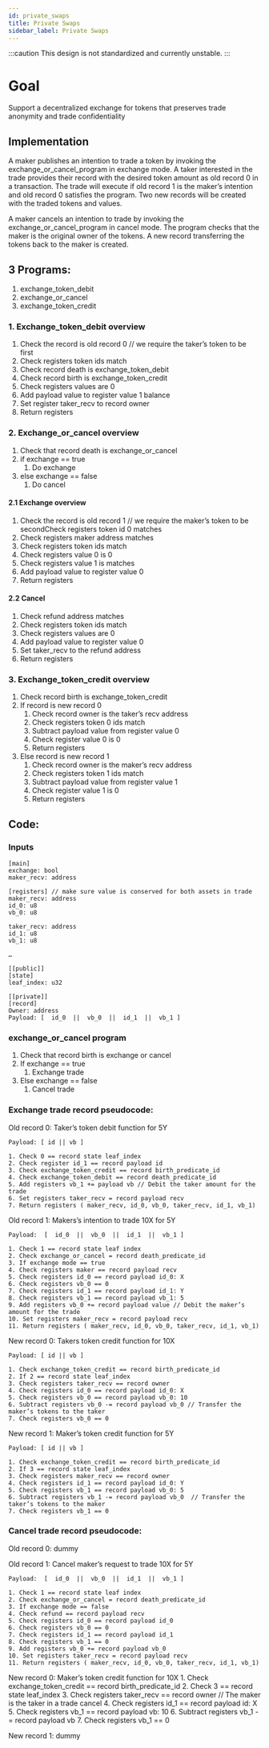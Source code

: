 ```yaml
---
id: private_swaps
title: Private Swaps
sidebar_label: Private Swaps
---
```


:::caution
This design is not standardized and currently unstable.
:::

# Goal

Support a decentralized exchange for tokens that preserves trade anonymity and trade confidentiality

## Implementation

A maker publishes an intention to trade a token by invoking the exchange_or_cancel_program in exchange mode. A taker interested in the trade provides their record with the desired token amount as old record 0 in a transaction. The trade will execute if old record 1 is the maker’s intention and old record 0 satisfies the program. Two new records will be created with the traded tokens and values.

A maker cancels an intention to trade by invoking the exchange_or_cancel_program in cancel mode. The program checks that the maker is the original owner of the tokens. A new record transferring the tokens back to the maker is created.

## 3 Programs:
1. exchange_token_debit
2. exchange_or_cancel
3. exchange_token_credit

### 1. Exchange_token_debit overview

1. Check the record is old record 0 // we require the taker’s token to be first
2. Check registers token ids match
3. Check record death is exchange_token_debit
4. Check record birth is exchange_token_credit
5. Check registers values are 0
6. Add payload value to register value 1 balance
7. Set register taker_recv to record owner
8. Return registers

### 2. Exchange_or_cancel overview

1. Check that record death is exchange_or_cancel
2. if exchange == true
    1. Do exchange
3. else exchange == false
    1. Do cancel 


#### 2.1 Exchange overview

1. Check the record is old record 1 // we require the maker’s token to be secondCheck registers token id 0 matches
2. Check registers maker address matches
3. Check registers token ids match
4. Check registers value 0 is 0
5. Check registers value 1 is matches
6. Add payload value to register value 0
7. Return registers

#### 2.2 Cancel

1. Check refund address matches
2. Check registers token ids match
3. Check registers values are 0
4. Add payload value to register value 0
5. Set taker_recv to the refund address
6. Return registers 


### 3. Exchange_token_credit overview

1. Check record birth is exchange_token_credit
2. If record is new record 0
    1. Check record owner is the taker’s recv address
    2. Check registers token 0 ids match
    3. Subtract payload value from register value 0
    4. Check register value 0 is 0
    5. Return registers
3. Else record is new record 1
    1. Check record owner is the maker’s recv address
    2. Check registers token 1 ids match
    3. Subtract payload value from register value 1
    4. Check register value 1 is 0
    5. Return registers


## Code:

### Inputs
```leo
[main]
exchange: bool
maker_recv: address

[registers] // make sure value is conserved for both assets in trade
maker_recv: address
id_0: u8
vb_0: u8

taker_recv: address
id_1: u8
vb_1: u8

…

[[public]]
[state]
leaf_index: u32

[[private]]
[record]
Owner: address
Payload: [  id_0  ||  vb_0  ||  id_1  ||  vb_1 ]
```

### exchange_or_cancel program

1. Check that record birth is exchange or cancel
2. If exchange == true
    1. Exchange trade
3. Else exchange == false
    1. Cancel trade


### Exchange trade record pseudocode:

Old record 0: Taker’s token debit function for 5Y

	Payload: [ id || vb ]

    1. Check 0 == record state leaf_index
    2. Check register id_1 == record payload id
    3. Check exchange_token_credit == record birth_predicate_id
    4. Check exchange_token_debit == record death_predicate_id
    5. Add registers vb_1 += payload vb // Debit the taker amount for the trade
    6. Set registers taker_recv = record payload recv
    7. Return registers ( maker_recv, id_0, vb_0, taker_recv, id_1, vb_1)

Old record 1: Makers’s intention to trade 10X for 5Y

	Payload:  [  id_0  ||  vb_0  ||  id_1  ||  vb_1 ]

    1. Check 1 == record state leaf index
    2. Check exchange_or_cancel = record death_predicate_id
    3. If exchange mode == true
    4. Check registers maker == record payload recv
    5. Check registers id_0 == record payload id_0: X
    6. Check registers vb_0 == 0
    7. Check registers id_1 == record payload id_1: Y
    8. Check registers vb_1 == record payload vb_1: 5
    9. Add registers vb_0 += record payload value // Debit the maker’s amount for the trade
    10. Set registers maker_recv = record payload recv
    11. Return registers ( maker_recv, id_0, vb_0, taker_recv, id_1, vb_1)

New record 0: Takers token credit function for 10X

	Payload: [ id || vb ]

    1. Check exchange_token_credit == record birth_predicate_id
    2. If 2 == record state leaf_index
    3. Check registers taker_recv == record owner
    4. Check registers id_0 == record payload id_0: X
    5. Check registers vb_0 == record payload vb_0: 10
    6. Subtract registers vb_0 -= record payload vb_0 // Transfer the maker’s tokens to the taker
    7. Check registers vb_0 == 0

New record 1: Maker’s token credit function for 5Y

	Payload: [ id || vb ]

    1. Check exchange_token_credit == record birth_predicate_id
    2. If 3 == record state leaf_index
    3. Check registers maker_recv == record owner
    4. Check registers id_1 == record payload id_0: Y
    5. Check registers vb_1 == record payload vb_0: 5
    6. Subtract registers vb_1 -= record payload vb_0  // Transfer the taker’s tokens to the maker
    7. Check registers vb_1 == 0

### Cancel trade record pseudocode:

Old record 0: dummy	
 
Old record 1: Cancel maker’s request to trade 10X for 5Y

	Payload:  [  id_0  ||  vb_0  ||  id_1  ||  vb_1 ]

    1. Check 1 == record state leaf index
    2. Check exchange_or_cancel = record death_predicate_id
    3. If exchange mode == false
    4. Check refund == record payload recv
    5. Check registers id_0 == record payload id_0
    6. Check registers vb_0 == 0
    7. Check registers id_1 == record payload id_1
    8. Check registers vb_1 == 0
    9. Add registers vb_0 += record payload vb_0
    10. Set registers taker_recv = record payload recv
    11. Return registers ( maker_recv, id_0, vb_0, taker_recv, id_1, vb_1)

New record 0: Maker’s token credit function for 10X
    1. Check exchange_token_credit == record birth_predicate_id
    2. Check 3 == record state leaf_index
    3. Check registers taker_recv == record owner // The maker is the taker in a trade cancel
    4. Check registers id_1 == record payload id: X
    5. Check registers vb_1 == record payload vb: 10
    6. Subtract registers vb_1 -= record payload vb
    7. Check registers vb_1 == 0

New record 1: dummy
